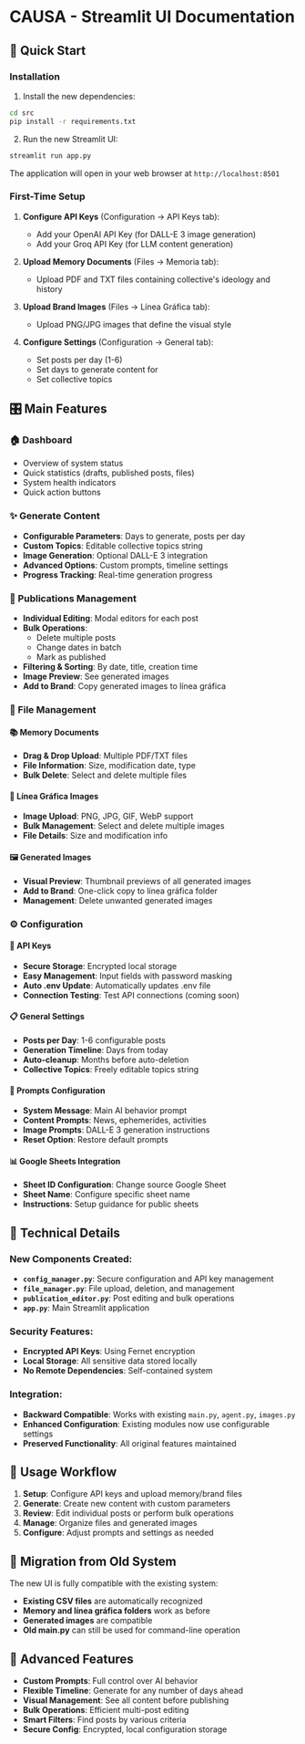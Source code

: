 # CAUSA - Streamlit UI Documentation

## 🚀 Quick Start

### Installation

1. Install the new dependencies:
```bash
cd src
pip install -r requirements.txt
```

2. Run the new Streamlit UI:
```bash
streamlit run app.py
```

The application will open in your web browser at `http://localhost:8501`

### First-Time Setup

1. **Configure API Keys** (Configuration → API Keys tab):
   - Add your OpenAI API Key (for DALL-E 3 image generation)
   - Add your Groq API Key (for LLM content generation)

2. **Upload Memory Documents** (Files → Memoria tab):
   - Upload PDF and TXT files containing collective's ideology and history

3. **Upload Brand Images** (Files → Línea Gráfica tab):
   - Upload PNG/JPG images that define the visual style

4. **Configure Settings** (Configuration → General tab):
   - Set posts per day (1-6)
   - Set days to generate content for
   - Set collective topics

## 🎛️ Main Features

### 🏠 Dashboard
- Overview of system status
- Quick statistics (drafts, published posts, files)
- System health indicators
- Quick action buttons

### ✨ Generate Content
- **Configurable Parameters**: Days to generate, posts per day
- **Custom Topics**: Editable collective topics string
- **Image Generation**: Optional DALL-E 3 integration
- **Advanced Options**: Custom prompts, timeline settings
- **Progress Tracking**: Real-time generation progress

### 📝 Publications Management
- **Individual Editing**: Modal editors for each post
- **Bulk Operations**:
  - Delete multiple posts
  - Change dates in batch
  - Mark as published
- **Filtering & Sorting**: By date, title, creation time
- **Image Preview**: See generated images
- **Add to Brand**: Copy generated images to línea gráfica

### 📁 File Management

#### 📚 Memory Documents
- **Drag & Drop Upload**: Multiple PDF/TXT files
- **File Information**: Size, modification date, type
- **Bulk Delete**: Select and delete multiple files

#### 🎨 Línea Gráfica Images
- **Image Upload**: PNG, JPG, GIF, WebP support
- **Bulk Management**: Select and delete multiple images
- **File Details**: Size and modification info

#### 🖼️ Generated Images
- **Visual Preview**: Thumbnail previews of all generated images
- **Add to Brand**: One-click copy to línea gráfica folder
- **Management**: Delete unwanted generated images

### ⚙️ Configuration

#### 🔑 API Keys
- **Secure Storage**: Encrypted local storage
- **Easy Management**: Input fields with password masking
- **Auto .env Update**: Automatically updates .env file
- **Connection Testing**: Test API connections (coming soon)

#### 📋 General Settings
- **Posts per Day**: 1-6 configurable posts
- **Generation Timeline**: Days from today
- **Auto-cleanup**: Months before auto-deletion
- **Collective Topics**: Freely editable topics string

#### 💬 Prompts Configuration
- **System Message**: Main AI behavior prompt
- **Content Prompts**: News, ephemerides, activities
- **Image Prompts**: DALL-E 3 generation instructions
- **Reset Option**: Restore default prompts

#### 📊 Google Sheets Integration
- **Sheet ID Configuration**: Change source Google Sheet
- **Sheet Name**: Configure specific sheet name
- **Instructions**: Setup guidance for public sheets

## 🔧 Technical Details

### New Components Created:
- **`config_manager.py`**: Secure configuration and API key management
- **`file_manager.py`**: File upload, deletion, and management
- **`publication_editor.py`**: Post editing and bulk operations
- **`app.py`**: Main Streamlit application

### Security Features:
- **Encrypted API Keys**: Using Fernet encryption
- **Local Storage**: All sensitive data stored locally
- **No Remote Dependencies**: Self-contained system

### Integration:
- **Backward Compatible**: Works with existing `main.py`, `agent.py`, `images.py`
- **Enhanced Configuration**: Existing modules now use configurable settings
- **Preserved Functionality**: All original features maintained

## 📖 Usage Workflow

1. **Setup**: Configure API keys and upload memory/brand files
2. **Generate**: Create new content with custom parameters
3. **Review**: Edit individual posts or perform bulk operations
4. **Manage**: Organize files and generated images
5. **Configure**: Adjust prompts and settings as needed

## 🔄 Migration from Old System

The new UI is fully compatible with the existing system:

- **Existing CSV files** are automatically recognized
- **Memory and línea gráfica folders** work as before
- **Generated images** are compatible
- **Old main.py** can still be used for command-line operation

## 🎯 Advanced Features

- **Custom Prompts**: Full control over AI behavior
- **Flexible Timeline**: Generate for any number of days ahead
- **Visual Management**: See all content before publishing
- **Bulk Operations**: Efficient multi-post editing
- **Smart Filters**: Find posts by various criteria
- **Secure Config**: Encrypted, local configuration storage
